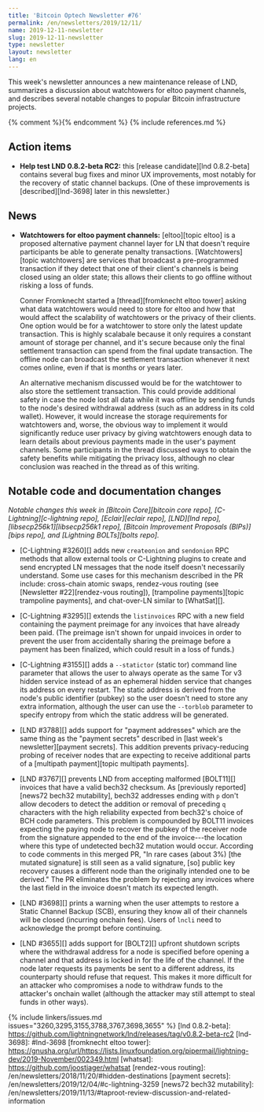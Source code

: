 ```yaml
---
title: 'Bitcoin Optech Newsletter #76'
permalink: /en/newsletters/2019/12/11/
name: 2019-12-11-newsletter
slug: 2019-12-11-newsletter
type: newsletter
layout: newsletter
lang: en
---
```

This week's newsletter announces a new maintenance release of LND,
summarizes a discussion about watchtowers for eltoo payment channels,
and describes several notable changes to popular Bitcoin infrastructure
projects.

{% comment %}<!-- include references.md below the fold but above any Jekyll/Liquid variables-->{% endcomment %}
{% include references.md %}

## Action items

- **Help test LND 0.8.2-beta RC2:** this [release candidate][lnd 0.8.2-beta] contains
  several bug fixes and minor UX improvements, most notably for the
  recovery of static channel backups.  (One of these improvements is
  [described][lnd-3698] later in this newsletter.)

## News

- **Watchtowers for eltoo payment channels:** [eltoo][topic eltoo] is a
  proposed alternative payment channel layer for LN that doesn't require
  participants be able to generate penalty transactions.
  [Watchtowers][topic watchtowers] are services that broadcast a
  pre-programmed transaction if they detect that one of their client's
  channels is being closed using an older state; this allows their
  clients to go offline without risking a loss of funds.

  Conner Fromknecht started a [thread][fromknecht eltoo tower] asking
  what data watchtowers would need to store for eltoo and how that
  would affect the scalability of watchtowers or the privacy of their
  clients.  One option would be for a watchtower to store only the
  latest update transaction.  This is highly scalabale because it only
  requires a constant amount of storage per channel, and it's secure
  because only the final settlement transaction can spend from the
  final update transaction.  The offline node can broadcast the
  settlement transaction whenever it next comes online, even if that
  is months or years later.

  An alternative mechanism discussed would be for the watchtower to also store the
  settlement transaction.  This could provide
  additional safety in case the node lost all data while it was
  offline by sending funds to the node's desired withdrawal address
  (such as an address in its cold wallet).  However, it would
  increase the storage requirements for watchtowers and, worse, the
  obvious way to implement it would significantly reduce user privacy
  by giving watchtowers enough data to learn details about previous
  payments made in the user's payment channels.  Some participants in
  the thread discussed ways to obtain the safety benefits while
  mitigating the privacy loss, although no clear conclusion was
  reached in the thread as of this writing.

## Notable code and documentation changes

*Notable changes this week in [Bitcoin Core][bitcoin core repo],
[C-Lightning][c-lightning repo], [Eclair][eclair repo], [LND][lnd repo],
[libsecp256k1][libsecp256k1 repo], [Bitcoin Improvement Proposals
(BIPs)][bips repo], and [Lightning BOLTs][bolts repo].*

- [C-Lightning #3260][] adds new `createonion` and `sendonion` RPC
  methods that allow external tools or C-Lightning plugins to create and
  send encrypted LN messages that the node itself doesn't necessarily
  understand.  Some use cases for this mechanism described in the PR
  include: cross-chain atomic swaps, rendez-vous routing (see [Newsletter
  #22][rendez-vous routing]), [trampoline payments][topic trampoline
  payments], and chat-over-LN similar to [WhatSat][].

- [C-Lightning #3295][] extends the `listinvoices` RPC with a new field
  containing the payment preimage for any invoices that have already
  been paid.  (The preimage isn't shown for unpaid invoices in order to
  prevent the user from accidentally sharing the preimage before a
  payment has been finalized, which could result in a loss of funds.)

- [C-Lightning #3155][] adds a `--statictor` (static tor) command line
  parameter that allows the user to always operate as the same Tor v3
  hidden service instead of as an ephemeral hidden service that changes
  its address on every restart.  The static address is derived from the
  node's public identifier (pubkey) so the user doesn't need to store
  any extra information, although the user can use the `--torblob`
  parameter to specify entropy from which the static address will be
  generated.

- [LND #3788][] adds support for "payment addresses" which are the same
  thing as the "payment secrets" described in [last week's
  newsletter][payment secrets].  This addition prevents privacy-reducing probing
  of receiver nodes that are expecting to receive additional parts of a
  [multipath payment][topic multipath payments].

- [LND #3767][] prevents LND from accepting malformed [BOLT11][] invoices
  that have a valid bech32 checksum.  As [previously reported][news72
  bech32 mutability], bech32 addresses ending with `p` don't allow
  decoders to detect the addition or removal of preceding `q` characters
  with the high reliability expected from bech32's choice of BCH code
  parameters.  This problem is compounded by BOLT11 invoices expecting
  the paying node to recover the pubkey of the receiver node from the
  signature appended to the end of the invoice---the location where this
  type of undetected bech32 mutation would occur.  According to code
  comments in this merged PR, "In rare cases (about 3%) [the mutated
  signature] is still seen as a valid signature, [so] public key
  recovery causes a different node than the originally intended one to
  be derived." The PR eliminates the problem by rejecting any invoices
  where the last field in the invoice doesn't match its expected length.

- [LND #3698][] prints a warning when the user attempts to restore a
  Static Channel Backup (SCB), ensuring they know all of their channels
  will be closed (incurring onchain fees).  Users of `lncli` need to
  acknowledge the prompt before continuing.

- [LND #3655][] adds support for [BOLT2][] upfront shutdown scripts
  where the withdrawal address for a node is specified before opening a
  channel and that address is locked in for the life of the channel.  If
  the node later requests its payments be sent to a different address,
  its counterparty should refuse that request.  This makes it more
  difficult for an attacker who compromises a node to withdraw funds to
  the attacker's onchain wallet (although the attacker may still
  attempt to steal funds in other ways).

{% include linkers/issues.md issues="3260,3295,3155,3788,3767,3698,3655" %}
[lnd 0.8.2-beta]: https://github.com/lightningnetwork/lnd/releases/tag/v0.8.2-beta-rc2
[lnd-3698]: #lnd-3698
[fromknecht eltoo tower]: https://gnusha.org/url/https://lists.linuxfoundation.org/pipermail/lightning-dev/2019-November/002349.html
[whatsat]: https://github.com/joostjager/whatsat
[rendez-vous routing]: /en/newsletters/2018/11/20/#hidden-destinations
[payment secrets]: /en/newsletters/2019/12/04/#c-lightning-3259
[news72 bech32 mutability]: /en/newsletters/2019/11/13/#taproot-review-discussion-and-related-information
